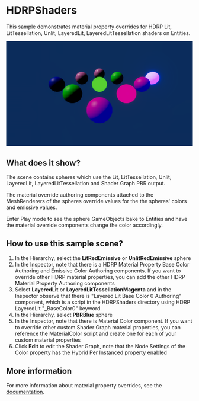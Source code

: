 # HDRPShaders

This sample demonstrates material property overrides for HDRP Lit, LitTessellation, Unlit, LayeredLit, LayeredLitTessellation shaders on Entities.

<img src="../../../../READMEimages/HDRPShaders.PNG" width="600">

## What does it show?

The scene contains spheres which use the Lit, LitTessellation, Unlit, LayeredLit, LayeredLitTessellation and Shader Graph PBR output.

The material override authoring components attached to the MeshRenderers of the spheres override values for the the spheres' colors and emissive values.

Enter Play mode to see the sphere GameObjects bake to Entities and have the material override components change the color accordingly.

## How to use this sample scene?

1. In the Hierarchy, select the **LitRedEmissive** or **UnlitRedEmissive** sphere
2. In the Inspector, note that there is a HDRP Material Property Base Color Authoring and Emissive Color Authoring components. If you want to override other HDRP material properties, you can add the other HDRP Material Property Authoring components
3. Select **LayeredLit** or **LayeredLitTessellationMagenta** and in the Inspector observe that there is "Layered Lit Base Color 0 Authoring" component, which is a script in the HDRPShaders directory using HDRP LayeredLit "_BaseColor0" keyword.
4. In the Hierarchy, select **PBRBlue** sphere
5. In the Inspector, note that there is Material Color component. If you want to override other custom Shader Graph material properties, you can reference the MaterialColor script and create one for each of your custom material properties
6. Click **Edit** to edit the Shader Graph, note that the Node Settings of the Color property has the Hybrid Per Instanced property enabled  

## More information

For more information about material property overrides, see the [documentation](https://docs.unity3d.com/Packages/com.unity.entities.graphics@latest/index.html).